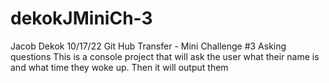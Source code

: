 # dekokJMiniCh-3

 Jacob Dekok
 10/17/22
 Git Hub Transfer - Mini Challenge #3 Asking questions
 This is a console project that will ask the user
 what their name is and what time they woke up. Then it will output them
